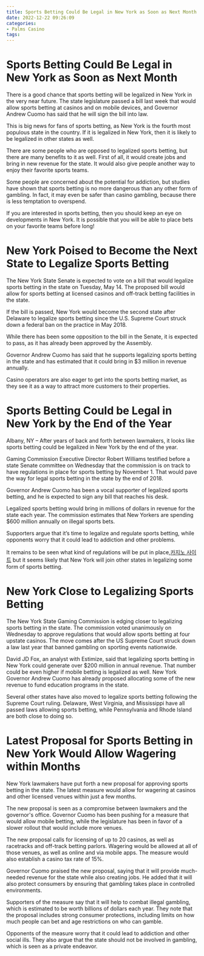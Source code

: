 ```yaml
---
title: Sports Betting Could Be Legal in New York as Soon as Next Month
date: 2022-12-22 09:26:09
categories:
- Palms Casino
tags:
---
```



#  Sports Betting Could Be Legal in New York as Soon as Next Month

There is a good chance that sports betting will be legalized in New York in the very near future. The state legislature passed a bill last week that would allow sports betting at casinos and on mobile devices, and Governor Andrew Cuomo has said that he will sign the bill into law.

This is big news for fans of sports betting, as New York is the fourth most populous state in the country. If it is legalized in New York, then it is likely to be legalized in other states as well.

There are some people who are opposed to legalized sports betting, but there are many benefits to it as well. First of all, it would create jobs and bring in new revenue for the state. It would also give people another way to enjoy their favorite sports teams.

Some people are concerned about the potential for addiction, but studies have shown that sports betting is no more dangerous than any other form of gambling. In fact, it may even be safer than casino gambling, because there is less temptation to overspend.

If you are interested in sports betting, then you should keep an eye on developments in New York. It is possible that you will be able to place bets on your favorite teams before long!

#  New York Poised to Become the Next State to Legalize Sports Betting

The New York State Senate is expected to vote on a bill that would legalize sports betting in the state on Tuesday, May 14. The proposed bill would allow for sports betting at licensed casinos and off-track betting facilities in the state.

If the bill is passed, New York would become the second state after Delaware to legalize sports betting since the U.S. Supreme Court struck down a federal ban on the practice in May 2018.

While there has been some opposition to the bill in the Senate, it is expected to pass, as it has already been approved by the Assembly.

Governor Andrew Cuomo has said that he supports legalizing sports betting in the state and has estimated that it could bring in $3 million in revenue annually.

Casino operators are also eager to get into the sports betting market, as they see it as a way to attract more customers to their properties.

#  Sports Betting Could be Legal in New York by the End of the Year

 Albany, NY – After years of back and forth between lawmakers, it looks like sports betting could be legalized in New York by the end of the year.

Gaming Commission Executive Director Robert Williams testified before a state Senate committee on Wednesday that the commission is on track to have regulations in place for sports betting by November 1. That would pave the way for legal sports betting in the state by the end of 2018.

Governor Andrew Cuomo has been a vocal supporter of legalized sports betting, and he is expected to sign any bill that reaches his desk.

Legalized sports betting would bring in millions of dollars in revenue for the state each year. The commission estimates that New Yorkers are spending $600 million annually on illegal sports bets.

Supporters argue that it’s time to legalize and regulate sports betting, while opponents worry that it could lead to addiction and other problems.

It remains to be seen what kind of regulations will be put in place,[카지노 사이트](https://choegocasino.com/) but it seems likely that New York will join other states in legalizing some form of sports betting.

#  New York Close to Legalizing Sports Betting

The New York State Gaming Commission is edging closer to legalizing sports betting in the state. The commission voted unanimously on Wednesday to approve regulations that would allow sports betting at four upstate casinos. The move comes after the US Supreme Court struck down a law last year that banned gambling on sporting events nationwide.

David JD Fox, an analyst with Estimize, said that legalizing sports betting in New York could generate over $200 million in annual revenue. That number could be even higher if mobile betting is legalized as well. New York Governor Andrew Cuomo has already proposed allocating some of the new revenue to fund education programs in the state.

Several other states have also moved to legalize sports betting following the Supreme Court ruling. Delaware, West Virginia, and Mississippi have all passed laws allowing sports betting, while Pennsylvania and Rhode Island are both close to doing so.

#  Latest Proposal for Sports Betting in New York Would Allow Wagering within Months


New York lawmakers have put forth a new proposal for approving sports betting in the state. The latest measure would allow for wagering at casinos and other licensed venues within just a few months.

The new proposal is seen as a compromise between lawmakers and the governor's office. Governor Cuomo has been pushing for a measure that would allow mobile betting, while the legislature has been in favor of a slower rollout that would include more venues.

The new proposal calls for licensing of up to 20 casinos, as well as racetracks and off-track betting parlors. Wagering would be allowed at all of those venues, as well as online and via mobile apps. The measure would also establish a casino tax rate of 15%.

Governor Cuomo praised the new proposal, saying that it will provide much-needed revenue for the state while also creating jobs. He added that it will also protect consumers by ensuring that gambling takes place in controlled environments.

Supporters of the measure say that it will help to combat illegal gambling, which is estimated to be worth billions of dollars each year. They note that the proposal includes strong consumer protections, including limits on how much people can bet and age restrictions on who can gamble.

Opponents of the measure worry that it could lead to addiction and other social ills. They also argue that the state should not be involved in gambling, which is seen as a private endeavor.